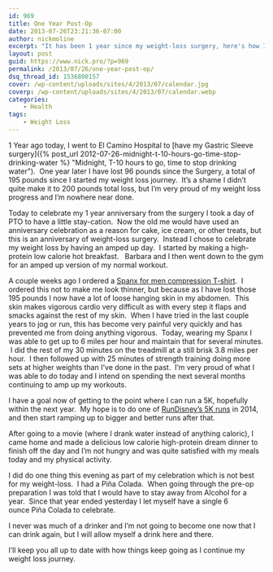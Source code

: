 ```yaml
---
id: 969
title: One Year Post-Op
date: 2013-07-26T23:21:36-07:00
author: nickmoline
excerpt: "It has been 1 year since my weight-loss surgery, here's how I'm doing and how I celebrated."
layout: post
guid: https://www.nick.pro/?p=969
permalink: /2013/07/26/one-year-post-op/
dsq_thread_id: 1536800157
cover: /wp-content/uploads/sites/4/2013/07/calendar.jpg
coverp: /wp-content/uploads/sites/4/2013/07/calendar.webp
categories:
    - Health
tags:
    - Weight Loss
---
```

1 Year ago today, I went to El Camino Hospital to [have my Gastric Sleeve surgery]({% post_url 2012-07-26-midnight-t-10-hours-go-time-stop-drinking-water %} "Midnight, T-10 hours to go, time to stop drinking water").  One year later I have lost 96 pounds since the Surgery, a total of 195 pounds since I started my weight loss journey.  It&#8217;s a shame I didn&#8217;t quite make it to 200 pounds total loss, but I&#8217;m very proud of my weight loss progress and I&#8217;m nowhere near done.

<!--more-->

Today to celebrate my 1 year anniversary from the surgery I took a day of PTO to have a little stay-cation.  Now the old me would have used an anniversary celebration as a reason for cake, ice cream, or other treats, but this is an anniversary of weight-loss surgery.  Instead I chose to celebrate my weight loss by having an amped up day.  I started by making a high-protein low calorie hot breakfast.   Barbara and I then went down to the gym for an amped up version of my normal workout.

A couple weeks ago I ordered a [Spanx for men compression T-shirt](http://www.freshpair.com/Spanx-for-Men-Cotton-Compression-Crew-607.html).  I ordered this not to make me look thinner, but because as I have lost those 195 pounds I now have a lot of loose hanging skin in my abdomen.  This skin makes vigorous cardio very difficult as with every step it flaps and smacks against the rest of my skin.  When I have tried in the last couple years to jog or run, this has become very painful very quickly and has prevented me from doing anything vigorous.  Today, wearing my Spanx I was able to get up to 6 miles per hour and maintain that for several minutes.  I did the rest of my 30 minutes on the treadmill at a still brisk 3.8 miles per hour.  I then followed up with 25 minutes of strength training doing more sets at higher weights than I&#8217;ve done in the past.  I&#8217;m very proud of what I was able to do today and I intend on spending the next several months continuing to amp up my workouts.

I have a goal now of getting to the point where I can run a 5K, hopefully within the next year.  My hope is to do one of [RunDisney&#8217;s 5K runs](http://www.rundisney.com/) in 2014, and then start ramping up to bigger and better runs after that.

After going to a movie (where I drank water instead of anything caloric), I came home and made a delicious low calorie high-protein dream dinner to finish off the day and I&#8217;m not hungry and was quite satisfied with my meals today and my physical activity.

<amp-img aria-describedby="caption-attachment-970"  src="{{ site.baseurl }}/wp-content/uploads/sites/4/2013/07/IMG_20130726_193351.jpg" alt="If you like Piña Coladas..." title="My first Piña Collada in over a year" width="2448" height="3264" layout="responsive" lightbox></amp-img>
  
I did do one thing this evening as part of my celebration which is not best for my weight-loss.  I had a Piña Colada.  When going through the pre-op preparation I was told that I would have to stay away from Alcohol for a year.  Since that year ended yesterday I let myself have a single 6 ounce Piña Colada to celebrate.

I never was much of a drinker and I&#8217;m not going to become one now that I can drink again, but I will allow myself a drink here and there.

I&#8217;ll keep you all up to date with how things keep going as I continue my weight loss journey.